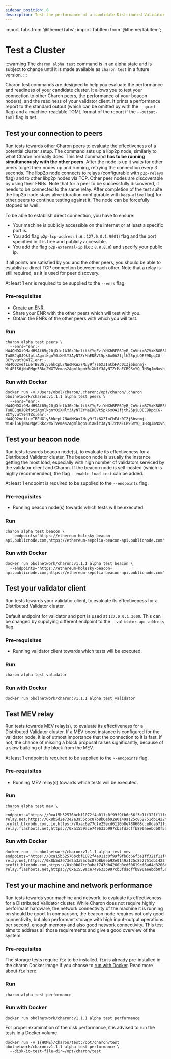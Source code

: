 ```yaml
---
sidebar_position: 6
description: Test the performance of a candidate Distributed Validator Cluster setup.
---
```


import Tabs from '@theme/Tabs';
import TabItem from '@theme/TabItem';

# Test a Cluster

:::warning
The `charon alpha test` command is in an alpha state and is subject to change until it is made available as `charon test` in a future version.
:::

Charon test commands are designed to help you evaluate the performance and readiness of your candidate cluster. It allows you to test your connection to other Charon peers, the performance of your beacon node(s), and the readiness of your validator client. It prints a performance report to the standard output (which can be omitted by with the `--quiet` flag) and a machine-readable TOML format of the report if the `--output-toml` flag is set.

## Test your connection to peers

Run tests towards other Charon peers to evaluate the effectiveness of a potential cluster setup. The command sets up a libp2p node, similarly to what Charon normally does. This test command **has to be running simultaneously with the other peers**. After the node is up it waits for other peers to get their nodes up and running, retrying the connection every 3 seconds. The libp2p node connects to relays (configurable with `p2p-relays` flag) and to other libp2p nodes via TCP. Other peer nodes are discoverable by using their ENRs. Note that for a peer to be successfully discovered, it needs to be connected to the same relay. After completion of the test suite the libp2p node stays alive (duration configurable with `keep-alive` flag) for other peers to continue testing against it. The node can be forcefully stopped as well.

To be able to establish direct connection, you have to ensure:

- Your machine is publicly accessible on the internet or at least a specific port is.
- You add flag `p2p-tcp-address` (i.e.: `127.0.0.1:9001`) flag and the port specified in it is free and publicly accessible.
- You add the flag `p2p-external-ip` (i.e.: `8.8.8.8`) and specify your public ip.

If all points are satisfied by you and the other peers, you should be able to establish a direct TCP connection between each other. Note that a relay is still required, as it is used for peer discovery.

At least 1 enr is required to be supplied to the `--enrs` flag.

### Pre-requisites

- [Create an ENR](../charon/charon-cli-reference#creating-an-enr-for-charon).
- Share your ENR with the other peers which will test with you.
- Obtain the ENRs of the other peers with which you will test.

### Run

```shell
charon alpha test peers \
  --enrs="enr:-HW4QNDXi9MzdH9Af65g20jDfelAJ0kJhclitkYYgFziYHXhRFF6JyB_CnVnimB7VxKBGBSkHbmy-Tu8BJq8JQkfptiAgmlkgnY0iXNlY3AyNTZrMaEDBVt5pk6x0A2fjth25pjLOEE9DpqCG-BCYyvutY04TZ,enr:-HW4QO2vefLueTBEUGly5hkcpL7NWdMKWx7Nuy9f7z6XZInCbFAc0IZj6bsnmj-Wi4ElS6jNa0Mge5Rkc2WGTVemas2AgmlkgnY0iXNlY3AyNTZrMaECR9SmYQ_1HRgJmNxvh_ER2Sxx78HgKKgKaOkCROYwaDY"
```

### Run with Docker

```shell
docker run -v /Users/obol/charon/.charon:/opt/charon/.charon obolnetwork/charon:v1.1.1 alpha test peers \
  --enrs="enr:-HW4QNDXi9MzdH9Af65g20jDfelAJ0kJhclitkYYgFziYHXhRFF6JyB_CnVnimB7VxKBGBSkHbmy-Tu8BJq8JQkfptiAgmlkgnY0iXNlY3AyNTZrMaEDBVt5pk6x0A2fjth25pjLOEE9DpqCG-BCYyvutY04TZs,enr:-HW4QO2vefLueTBEUGly5hkcpL7NWdMKWx7Nuy9f7z6XZInCbFAc0IZj6bsnmj-Wi4ElS6jNa0Mge5Rkc2WGTVemas2AgmlkgnY0iXNlY3AyNTZrMaECR9SmYQ_1HRgJmNxvh_ER2Sxx78HgKKgKaOkCROYwaDY"
```

## Test your beacon node

Run tests towards beacon node(s), to evaluate its effectiveness for a Distributed Validator cluster. The beacon node is usually the instance getting the most load, especially with high number of validators serviced by the validator client and Charon. If the beacon node is self-hosted (which is highly recommended), the flag `--enable-load-test` can be added.

At least 1 endpoint is required to be supplied to the `--endpoints` flag.

### Pre-requisites

- Running beacon node(s) towards which tests will be executed.

### Run

```shell
charon alpha test beacon \
  --endpoints="https://ethereum-holesky-beacon-api.publicnode.com,https://ethereum-sepolia-beacon-api.publicnode.com"
```

### Run with Docker

```shell
docker run obolnetwork/charon:v1.1.1 alpha test beacon \
  --endpoints="https://ethereum-holesky-beacon-api.publicnode.com,https://ethereum-sepolia-beacon-api.publicnode.com"
```

## Test your validator client

Run tests towards your validator client, to evaluate its effectiveness for a Distributed Validator cluster.

Default endpoint for validator and port is used at `127.0.0.1:3600`. This can be changed by supplying different endpoint to the `--validator-api-address` flag.

### Pre-requisites

- Running validator client towards which tests will be executed.

### Run

```shell
charon alpha test validator
```

### Run with Docker

```shell
docker run obolnetwork/charon:v1.1.1 alpha test validator
```

## Test MEV relay

Run tests towards MEV relay(s), to evaluate its effectiveness for a Distributed Validator cluster. If a MEV boost instance is configured for the validator node, it is of utmost importance that the connection to it is fast. If not, the chance of missing a block proposal raises significantly, because of a slow building of the block from the MEV.

At least 1 endpoint is required to be supplied to the `--endpoints` flag.

### Pre-requisites

- Running MEV relay(s) towards which tests will be executed.

### Run

```shell
charon alpha test mev \
  --endpoints="https://0xa15b52576bcbf1072f4a011c0f99f9fb6c66f3e1ff321f11f461d15e31b1cb359caa092c71bbded0bae5b5ea401aab7e@aestus.live,https://0xa7ab7a996c8584251c8f925da3170bdfd6ebc75d50f5ddc4050a6fdc77f2a3b5fce2cc750d0865e05d7228af97d69561@agnostic-relay.net,https://0x8b5d2e73e2a3a55c6c87b8b6eb92e0149a125c852751db1422fa951e42a09b82c142c3ea98d0d9930b056a3bc9896b8f@bloxroute.max-profit.blxrbdn.com,.io,https://0xac6e77dfe25ecd6110b8e780608cce0dab71fdd5ebea22a16c0205200f2f8e2e3ad3b71d3499c54ad14d6c21b41a37ae@boost-relay.flashbots.net,https://0xa1559ace749633b997cb3fdacffb890aeebdb0f5a3b6aaa7eeeaf1a38af0a8fe88b9e4b1f61f236d2e64d95733327a62@relay.ultrasound.money,https://0x8c4ed5e24fe5c6ae21018437bde147693f68cda427cd1122cf20819c30eda7ed74f72dece09bb313f2a1855595ab677d@regional.titanrelay.xyz,https://0x8c4ed5e24fe5c6ae21018437bde147693f68cda427cd1122cf20819c30eda7ed74f72dece09bb313f2a1855595ab677d@global.titanrelay.xyz"
```

### Run with Docker

```shell
docker run -it obolnetwork/charon:v1.1.1 alpha test mev --endpoints="https://0xa15b52576bcbf1072f4a011c0f99f9fb6c66f3e1ff321f11f461d15e31b1cb359caa092c71bbded0bae5b5ea401aab7e@aestus.live,https://0xa7ab7a996c8584251c8f925da3170bdfd6ebc75d50f5ddc4050a6fdc77f2a3b5fce2cc750d0865e05d7228af97d69561@agnostic-relay.net,https://0x8b5d2e73e2a3a55c6c87b8b6eb92e0149a125c852751db1422fa951e42a09b82c142c3ea98d0d9930b056a3bc9896b8f@bloxroute.max-profit.blxrbdn.com,https://0xb0b07cd0abef743db4260b0ed50619cf6ad4d82064cb4fbec9d3ec530f7c5e6793d9f286c4e082c0244ffb9f2658fe88@bloxroute.regulated.blxrbdn.com,https://0xb3ee7afcf27f1f1259ac1787876318c6584ee353097a50ed84f51a1f21a323b3736f271a895c7ce918c038e4265918be@relay.edennetwork.io,https://0xac6e77dfe25ecd6110b8e780608cce0dab71fdd5ebea22a16c0205200f2f8e2e3ad3b71d3499c54ad14d6c21b41a37ae@boost-relay.flashbots.net,https://0xa1559ace749633b997cb3fdacffb890aeebdb0f5a3b6aaa7eeeaf1a38af0a8fe88b9e4b1f61f236d2e64d95733327a62@relay.ultrasound.money,https://0x8c4ed5e24fe5c6ae21018437bde147693f68cda427cd1122cf20819c30eda7ed74f72dece09bb313f2a1855595ab677d@titanrelay.xyz"
```

## Test your machine and network performance

Run tests towards your machine and network, to evaluate its effectiveness for a Distributed Validator cluster. While Charon does not require highly performant hardware, the network connectivity of the machine it is running on should be good. In comparison, the beacon node requires not only good connectivity, but also performant storage with high input-output operations per second, enough memory and also good network connectivity. This test aims to address all those requirements and give a good overview of the system.

### Pre-requisites

The storage tests require `fio` to be installed. `fio` is already pre-installed in the charon Docker image if you choose to [run with Docker](#run-with-docker-4). Read more about `fio` [here](https://fio.readthedocs.io/en/latest/fio_doc.html).

### Run

```shell
charon alpha test performance
```

### Run with Docker

```shell
docker run obolnetwork/charon:v1.1.1 alpha test performance
```

For proper examination of the disk performance, it is advised to run the tests in a Docker volume.

```shell
docker run -v ${HOME}/charon/test:/opt/charon/test obolnetwork/charon:v1.1.1 alpha test performance \
  --disk-io-test-file-dir=/opt/charon/test
```
